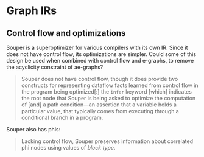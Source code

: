 # Graph IRs

## Control flow and optimizations

Souper is a superoptimizer for various compilers with its own IR. Since it does
not have control flow, its optimizations are simpler. Could some of this design
be used when combined with control flow and e-graphs, to remove the acyclicity
constraint of ae-graphs?

> Souper does not have control flow, though it does provide two constructs for
> representing dataflow facts learned from control flow in the program being
> optimized[:] the `infer` keyword [which] indicates the root node that Souper
> is being asked to optimize the computation of [and] a path condition—an
> assertion that a variable holds a particular value, that typically comes from
> executing through a conditional branch in a program.

Souper also has phis:

> Lacking control flow, Souper preserves information about correlated phi nodes
> using values of *block type*.
